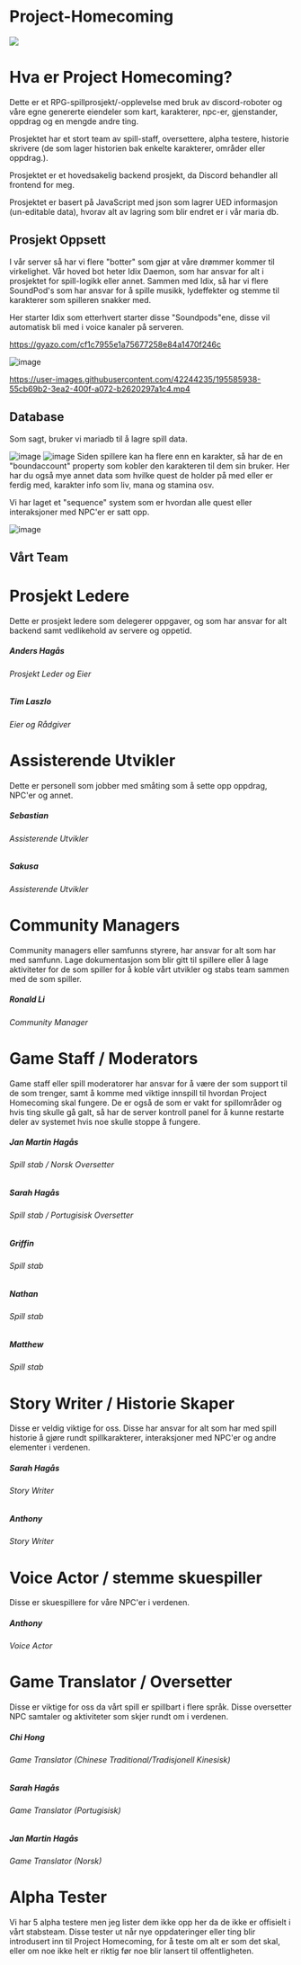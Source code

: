 # Project-Homecoming

![](https://cdn.discordapp.com/attachments/821492326626099253/1030073972202668042/project-1.gif)

Hva er Project Homecoming?
=============

Dette er et RPG-spillprosjekt/-opplevelse med bruk av discord-roboter og våre egne genererte eiendeler som kart, karakterer, npc-er, gjenstander, oppdrag og en mengde andre ting.

Prosjektet har et stort team av spill-staff, oversettere, alpha testere, historie skrivere (de som lager historien bak enkelte karakterer, områder eller oppdrag.).

Prosjektet er et hovedsakelig backend prosjekt, da Discord behandler all frontend for meg.

Prosjektet er basert på JavaScript med json som lagrer UED informasjon (un-editable data), hvorav alt av lagring som blir endret er i vår maria db.

Prosjekt Oppsett
-------------

I vår server så har vi flere "botter" som gjør at våre drømmer kommer til virkelighet.
Vår hoved bot heter Idix Daemon, som har ansvar for alt i prosjektet for spill-logikk eller annet. Sammen med Idix, så har vi flere SoundPod's som har ansvar for å spille musikk, lydeffekter og stemme til karakterer som spilleren snakker med.

Her starter Idix som etterhvert starter disse "Soundpods"ene, disse vil automatisk bli med i voice kanaler på serveren.

https://gyazo.com/cf1c7955e1a75677258e84a1470f246c

![image](https://user-images.githubusercontent.com/42244235/195585550-a5ee1d80-d1cf-4f46-ab71-b4069e56293b.png)

https://user-images.githubusercontent.com/42244235/195585938-55cb69b2-3ea2-400f-a072-b2620297a1c4.mp4

Database
-------------

Som sagt, bruker vi mariadb til å lagre spill data.

![image](https://user-images.githubusercontent.com/42244235/195586468-d070164c-ac16-4fcd-bf2a-c1baac7ad625.png)
![image](https://user-images.githubusercontent.com/42244235/195586528-e9715c57-4618-4291-a104-8182c5deb175.png)
Siden spillere kan ha flere enn en karakter, så har de en "boundaccount" property som kobler den karakteren til dem sin bruker.
Her har du også mye annet data som hvilke quest de holder på med eller er ferdig med, karakter info som liv, mana og stamina osv.

Vi har laget et "sequence" system som er hvordan alle quest eller interaksjoner med NPC'er er satt opp.

![image](https://user-images.githubusercontent.com/42244235/195586879-e0c42603-3012-496e-8bea-fe33bcae3943.png)

Vårt Team
-------------


Prosjekt Ledere
=============

Dette er prosjekt ledere som delegerer oppgaver, og som har ansvar for alt backend samt vedlikehold av servere og oppetid.

##### Anders Hagås
###### Prosjekt Leder og Eier

##### Tim Laszlo
###### Eier og Rådgiver

Assisterende Utvikler
=============

Dette er personell som jobber med småting som å sette opp oppdrag, NPC'er og annet.

##### Sebastian
###### Assisterende Utvikler

##### Sakusa
###### Assisterende Utvikler

Community Managers
=============

Community managers eller samfunns styrere, har ansvar for alt som har med samfunn. Lage dokumentasjon som blir gitt til spillere eller å lage aktiviteter for de som spiller for å koble vårt utvikler og stabs team sammen med de som spiller.

##### Ronald Li
###### Community Manager

Game Staff / Moderators
=============

Game staff eller spill moderatorer har ansvar for å være der som support til de som trenger, samt å komme med viktige innspill til hvordan Project Homecoming skal fungere. De er også de som er vakt for spillområder og hvis ting skulle gå galt, så har de server kontroll panel for å kunne restarte deler av systemet hvis noe skulle stoppe å fungere.

##### Jan Martin Hagås
###### Spill stab / Norsk Oversetter

##### Sarah Hagås
###### Spill stab / Portugisisk Oversetter

##### Griffin
###### Spill stab

##### Nathan
###### Spill stab

##### Matthew
###### Spill stab

Story Writer / Historie Skaper
=============

Disse er veldig viktige for oss. Disse har ansvar for alt som har med spill historie å gjøre rundt spillkarakterer, interaksjoner med NPC'er og andre elementer i verdenen.

##### Sarah Hagås
###### Story Writer

##### Anthony
###### Story Writer

Voice Actor / stemme skuespiller
=============

Disse er skuespillere for våre NPC'er i verdenen.

##### Anthony
###### Voice Actor

Game Translator / Oversetter
=============

Disse er viktige for oss da vårt spill er spillbart i flere språk. Disse oversetter NPC samtaler og aktiviteter som skjer rundt om i verdenen.

##### Chi Hong
###### Game Translator (Chinese Traditional/Tradisjonell Kinesisk)

##### Sarah Hagås
###### Game Translator (Portugisisk)

##### Jan Martin Hagås
###### Game Translator (Norsk)

Alpha Tester
=============

Vi har 5 alpha testere men jeg lister dem ikke opp her da de ikke er offisielt i vårt stabsteam. Disse tester ut når nye oppdateringer eller ting blir introdusert inn til Project Homecoming, for å teste om alt er som det skal, eller om noe ikke helt er riktig før noe blir lansert til offentligheten.

